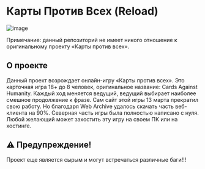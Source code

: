 # Карты Против Всех (Reload)

![image](https://github.com/DmitrySenpai/Cardsvs-Reload/assets/2939460/cf9f732e-ecc5-4a97-b85e-75ebfd0ab131)

Примечание: данный репозиторий не имеет никого отношение к оригинальному проекту «Карты против всех».

## О проекте
Данный проект возрождает онлайн-игру «Карты против всех». Это карточная игра 18+ до 8 человек, оригинальное название: Cards Against Humanity. Каждый ход меняется ведущий, ведущий выбирает наиболее смешное продолжение к фразе.
Сам сайт этой игры 13 марта прекратил свою работу. Но благодаря Web Archive удалось скачать часть веб-клиента на 90%. Северная часть игры была полностью написано с нуля. Любой желающий может захостить эту игру на своем ПК или на хостинге.

## ⚠️ **Предупреждение!**
Проект еще является сырым и могут встречаться различные баги!!!
